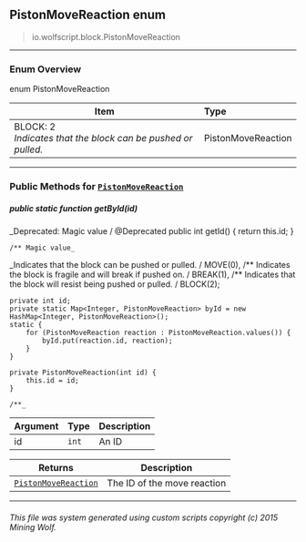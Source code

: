 ## PistonMoveReaction __enum__

>io.wolfscript.block.PistonMoveReaction

---

### Enum Overview

enum PistonMoveReaction

Item | Type   
--- | :--- 
BLOCK: 2<br> _Indicates that the block can be pushed or pulled._ | PistonMoveReaction



---


### Public Methods for [`PistonMoveReaction`](PistonMoveReaction.md)

##### <a id='getbyid'></a>public static function __getById__(id)
_Deprecated: Magic value /
    @Deprecated
    public int getId() {
        return this.id;
    }

    /** Magic value_

_Indicates that the block can be pushed or pulled. /
    MOVE(0),
    /** Indicates the block is fragile and will break if pushed on. /
    BREAK(1),
    /** Indicates that the block will resist being pushed or pulled. /
    BLOCK(2);

    private int id;
    private static Map<Integer, PistonMoveReaction> byId = new HashMap<Integer, PistonMoveReaction>();
    static {
        for (PistonMoveReaction reaction : PistonMoveReaction.values()) {
            byId.put(reaction.id, reaction);
        }
    }

    private PistonMoveReaction(int id) {
        this.id = id;
    }

    /**_

Argument | Type | Description  
--- | --- | --- 
id | `int` | An ID

Returns | Description
--- | --- 
[`PistonMoveReaction`](PistonMoveReaction.md) | The ID of the move reaction


---


###### This file was system generated using custom scripts copyright (c) 2015 Mining Wolf.
	

